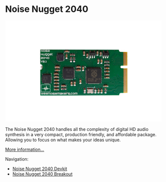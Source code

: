 # Noise Nugget 2040

![Photo of the Noise Nugget 2040](nn-2040-product-image.png)

The Noise Nugget 2040 handles all the complexity of digital HD audio synthesis
in a very compact, production friendly, and affordable package. Allowing you to
focus on what makes your ideas unique.

[More information...](https://weenoisemakers.com/noise-nugget-2040/)

Navigation:

 - [Noise Nugget 2040 Devkit](devkit/)
 - [Noise Nugget 2040 Breakout](breakout/)
